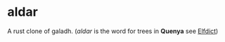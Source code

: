 # aldar
A rust clone of galadh. (*aldar* is the word for trees in **Quenya** see [Elfdict](https://www.elfdict.com/w/aldar))
